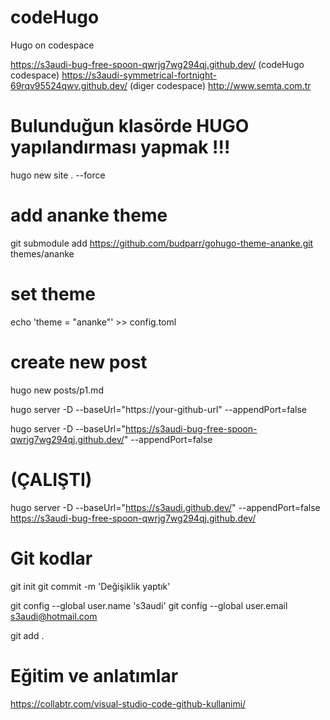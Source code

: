 # codeHugo

Hugo on codespace

https://s3audi-bug-free-spoon-qwrjg7wg294qj.github.dev/ (codeHugo codespace)
https://s3audi-symmetrical-fortnight-69rqv95524qwv.github.dev/ (diger codespace)
http://www.semta.com.tr

# Bulunduğun klasörde HUGO yapılandırması yapmak !!!

hugo new site . --force

# add ananke theme

git submodule add https://github.com/budparr/gohugo-theme-ananke.git themes/ananke

# set theme

echo 'theme = "ananke"' >> config.toml

# create new post

hugo new posts/p1.md

hugo server -D --baseUrl="https://your-github-url" --appendPort=false

hugo server -D --baseUrl="https://s3audi-bug-free-spoon-qwrjg7wg294qj.github.dev/" --appendPort=false

# (ÇALIŞTI)

hugo server -D --baseUrl="https://s3audi.github.dev/" --appendPort=false  
https://s3audi-bug-free-spoon-qwrjg7wg294qj.github.dev/

# Git kodlar

git init
git commit -m 'Değişiklik yaptık'

git config --global user.name 's3audi'
git config --global user.email s3audi@hotmail.com

git add .

# Eğitim ve anlatımlar

https://collabtr.com/visual-studio-code-github-kullanimi/
